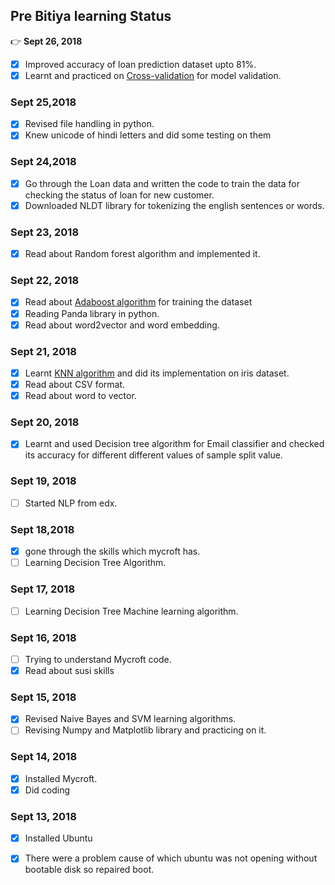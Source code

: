 ## Pre Bitiya learning Status
:point_right: **Sept 26, 2018**
* [x] Improved accuracy of loan prediction dataset upto 81%.
* [x] Learnt and practiced on [Cross-validation](http://scikit-learn.org/stable/modules/cross_validation.html) for model validation.
### Sept 25,2018
* [x] Revised file handling in python.
* [x] Knew unicode of hindi letters and did some testing on them
### Sept 24,2018
* [x] Go through the Loan data and written the code to train the data for checking the status of loan for new customer.
* [x] Downloaded NLDT library for tokenizing the english sentences or words.
### Sept 23, 2018
* [x] Read about Random forest algorithm and implemented it.
### Sept 22, 2018
* [x] Read about [Adaboost algorithm](https://machinelearningmastery.com/boosting-and-adaboost-for-machine-learning/) for training the dataset
* [x] Reading Panda library in python.
* [x] Read about word2vector and word embedding.
### Sept 21, 2018
* [x] Learnt [KNN algorithm](https://machinelearningmastery.com/tutorial-to-implement-k-nearest-neighbors-in-python-from-scratch/) and did its implementation on iris dataset.
* [x] Read about CSV format.
* [x] Read about word to vector.
### Sept 20, 2018
* [x] Learnt and used Decision tree algorithm for Email classifier and checked its accuracy for different different values of sample split value.
### Sept 19, 2018
* [ ] Started NLP from edx.
### Sept 18,2018
* [x] gone through the skills which mycroft has.
* [ ] Learning Decision Tree Algorithm. 
### Sept 17, 2018
* [ ] Learning Decision Tree Machine learning algorithm.
### Sept 16, 2018
* [ ] Trying to understand Mycroft code.
* [x] Read about susi skills
### Sept 15, 2018
* [x] Revised Naive Bayes and SVM learning algorithms.
* [ ] Revising Numpy and Matplotlib library and practicing on it.
### Sept 14, 2018
* [x] Installed Mycroft.
* [x] Did coding
### Sept 13, 2018
* [x] Installed Ubuntu
* [x] There were a problem cause of which ubuntu was not opening without bootable disk so repaired boot.



